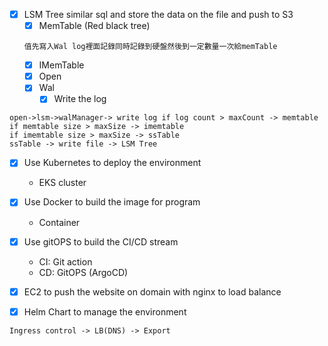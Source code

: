 - [x] LSM Tree similar sql and store the data on the file and push to S3
  - [x] MemTable (Red black tree)
  ```text
  值先寫入Wal log裡面記錄同時記錄到硬盤然後到一定數量一次給memTable
  ```
  - [x] IMemTable
  - [x] Open
  - [x] Wal
    - [x] Write the log 

```text
open->lsm->walManager-> write log if log count > maxCount -> memtable
if memtable size > maxSize -> imemtable
if imemtable size > maxSize -> ssTable
ssTable -> write file -> LSM Tree
```
  
- [x] Use Kubernetes to deploy the environment 
  - EKS cluster
  
- [x] Use Docker to build the image for program
  - Container 

- [x] Use gitOPS to build the CI/CD stream
  - CI: Git action
  - CD: GitOPS (ArgoCD)

- [x] EC2 to push the website on domain with nginx to load balance

- [x] Helm Chart to manage the environment 

```
Ingress control -> LB(DNS) -> Export
```
